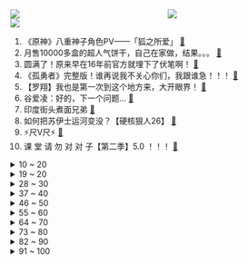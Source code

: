 <div >
	<a style="float:left;width:55%;" href = "https://github.com/anuraghazra/github-readme-stats">
	 <img src = "https://github-readme-stats.vercel.app/api?username=iuuuuuaena&theme=buefy&show_icons=true"/>
	</a>
	<a  style="float:right;width:45%" href = "https://github.com/anuraghazra/github-readme-stats">
	 <img  src="https://github-readme-stats.vercel.app/api/top-langs/?username=anuraghazra&layout=compact"/>
	</a>
	</div>

[![](https://img.shields.io/badge/jxd-@jxdgogogo.xyz-yellowgreen.svg)](https://www.jxdgogogo.xyz)<br>
1. 《原神》八重神子角色PV——「狐之所爱」 [:link:](//www.bilibili.com/video/BV11b4y177H4) <br>
2. 月售10000多盒的超人气饼干，自己在家做，结果。。。 [:link:](//www.bilibili.com/video/BV1f34y1k7D5) <br>
3. 圆满了！原来早在16年前官方就埋下了伏笔啊！ [:link:](//www.bilibili.com/video/BV1GT4y1X7AA) <br>
4. 《孤勇者》完整版！谁再说我不关心你们，我跟谁急！！！ [:link:](//www.bilibili.com/video/BV1Mq4y187tw) <br>
5. 【罗翔】我也是第一次到这个地方来，大开眼界！ [:link:](//www.bilibili.com/video/BV1Yi4y1f7ou) <br>
6. 谷爱凌：好的，下一个问题… [:link:](//www.bilibili.com/video/BV1pZ4y1R7qG) <br>
7. 印度街头煮面兄弟 [:link:](//www.bilibili.com/video/BV1u5411o7hx) <br>
8. 如何把苏伊士运河变没？【硬核狠人26】 [:link:](//www.bilibili.com/video/BV19F41177yJ) <br>
9. ⚡尺V尺⚡ [:link:](//www.bilibili.com/video/BV1pm4y1d7M5) <br>
10. 课 堂 请 勿 对 对 子【第二季】5.0 ！！！ [:link:](//www.bilibili.com/video/BV1JP4y1P76Q) <br>
<details>
<summary>10 ~ 20</summary>

11. 一只靠脚刹车的涡轮增鸭 [:link:](//www.bilibili.com/video/BV13R4y1L7Ch) <br>
12. 《关于男友来我家串门惨遭亲戚围观这件事》 [:link:](//www.bilibili.com/video/BV19F411778H) <br>
13. 看不起中国土狗？我笑了 [:link:](//www.bilibili.com/video/BV1Li4y1f74d) <br>
14. 美军：这样下去要输越南了 [:link:](//www.bilibili.com/video/BV1Kq4y187Kk) <br>
15. 这也能卖？！ [:link:](//www.bilibili.com/video/BV1XT4y1Q7cV) <br>
16. 赵鹏疯了，到处踢人 [:link:](//www.bilibili.com/video/BV1uT4y1X7ZS) <br>
17. 川普烤肉店重新开业！美国最大网红餐厅现在怎样了？ [:link:](//www.bilibili.com/video/BV1434y117aX) <br>
18. 很高兴认识你，我又给她唱了两首歌！【国际连线究极尬聊网恋篇 续】 [:link:](//www.bilibili.com/video/BV1Qa411y7bH) <br>
19. 俯卧撑，但监督者是AI。 [:link:](//www.bilibili.com/video/BV1sm4y1Z76x) <br>
</details>
<details>
<summary>19 ~ 20</summary>

20. 一口香哭的童年回忆！轰轰炸炸脆脆香香大鱿鱼~ [:link:](//www.bilibili.com/video/BV16a411y7Zd) <br>
21. 男子去亲戚家拜年，回家途中经过一条泥路，掏出手机拍出绝美大片 [:link:](//www.bilibili.com/video/BV1E5411o7PA) <br>
22. 有个洗脚妹问我：“是不是人与人之间没有互相看透 才产生了爱情？” [:link:](//www.bilibili.com/video/BV1Wi4y1f7yq) <br>
23. “对不起，我还是没能走出那个夏天。” [:link:](//www.bilibili.com/video/BV1Fq4y187Q4) <br>
24. 这就是格局！#羽生结弦 #冬奥会 [:link:](//www.bilibili.com/video/BV14L4y137qa) <br>
25. 豆腐雕刻“鱼跃” [:link:](//www.bilibili.com/video/BV1Cm4y1Z7LR) <br>
26. 当朋友不开心时，只有巨大麻薯蛋挞杯才能哄好，吸着吃比奶茶过瘾。 [:link:](//www.bilibili.com/video/BV1WR4y177Nd) <br>
27. 欢迎来到魔法世界～ [:link:](//www.bilibili.com/video/BV1kL4y1377Y) <br>
28. 世界上最幸运的冠军，靠运气一路进入决赛，又靠运气获得金牌！ [:link:](//www.bilibili.com/video/BV1ua411y7VP) <br>
</details>
<details>
<summary>28 ~ 30</summary>

29. 一个人，何止一个人！！！ [:link:](//www.bilibili.com/video/BV1LP4y1w7Wc) <br>
30. 《中 二 少 年 杀 鬼 记 ！》 [:link:](//www.bilibili.com/video/BV1vL4y1s7qY) <br>
31. 《 沙 雕 新 闻 大 赏 》 [:link:](//www.bilibili.com/video/BV1HY411L7DX) <br>
32. 说他傻吧就他会，说他聪明吧一个没吃着 [:link:](//www.bilibili.com/video/BV1JS4y1C7Qc) <br>
33. 无人机+迫击炮=？？？【迫击炮快乐阴人流#4】 [:link:](//www.bilibili.com/video/BV1QF41177bp) <br>
34. 情人节预演 [:link:](//www.bilibili.com/video/BV1Nq4y187Yv) <br>
35. 【原神】全网首发最齐全白嫖紫蓝绿三色经验书点位（全程剪辑无墨迹） [:link:](//www.bilibili.com/video/BV1su41197mF) <br>
36. 又一个受封建迷信荼毒的 [:link:](//www.bilibili.com/video/BV13R4y1L7Xa) <br>
37. 你爸过年回家在饭桌上干的那些事 [:link:](//www.bilibili.com/video/BV1Mi4y1f7CR) <br>
</details>
<details>
<summary>37 ~ 40</summary>

38. 水 星 迫 降 青 春 版 #2 ！！？ [:link:](//www.bilibili.com/video/BV1eu41197nJ) <br>
39. 当她拿出豆包的那一刻 我蚌埠住了 [:link:](//www.bilibili.com/video/BV1ET4y1X7PR) <br>
40. 不轻易去评判 特别是在不知情的时候 [:link:](//www.bilibili.com/video/BV1nZ4y1R7bc) <br>
41. 这些年被学生惯坏的老师 [:link:](//www.bilibili.com/video/BV1r3411j7Wi) <br>
42. 评分5.6！历史新低令人窒息！诚实吐槽柯南M24绯色的子弹 [:link:](//www.bilibili.com/video/BV1G5411o7HX) <br>
43. 普京和马克龙隔超长桌会谈 画面被网友各种玩坏 [:link:](//www.bilibili.com/video/BV15Y411L7tr) <br>
44. 世界并不完美，我们还有彼此 - 斑鸠 Alec Benjamin 现场剪辑版《If We Have Each Other》【中英双字】 [:link:](//www.bilibili.com/video/BV12Z4y1Z7na) <br>
45. 羽生结弦是不是有那个社交牛逼症 [:link:](//www.bilibili.com/video/BV1344y1H7bg) <br>
46. 别人的18岁vs你的18岁… [:link:](//www.bilibili.com/video/BV1cr4y1a7dp) <br>
</details>
<details>
<summary>46 ~ 50</summary>

47. 【原神】好家伙！就你小子一天天这么二创是吧？？ [:link:](//www.bilibili.com/video/BV1RR4y157Lu) <br>
48. 帅小伙因黄油快过期，被迫做一期惠灵顿牛排，吃一口眼泪都掉了下来 [:link:](//www.bilibili.com/video/BV1aZ4y1o7mZ) <br>
49. 在半睡半醒的冬日里给你暖意，踏雪前行，付出总会有所收获~感谢三连~ [:link:](//www.bilibili.com/video/BV1PY411L71U) <br>
50. 一张嘴就知道，确实是文化人 [:link:](//www.bilibili.com/video/BV1Ni4y1f7Sv) <br>
51. 大家好！我是佐藤健，我来B站啦！ [:link:](//www.bilibili.com/video/BV11b4y177DE) <br>
52. 原初修真伏羲生存 EP1 开局竟出一把神弓 [:link:](//www.bilibili.com/video/BV1Ua411y7De) <br>
53. “别开枪，我投降惹 ! ” [:link:](//www.bilibili.com/video/BV1TT4y1X73U) <br>
54. 猫咪:能带我回家吗。 [:link:](//www.bilibili.com/video/BV1xu411976Z) <br>
55. 【野生人类图鉴】我的冤种朋友你还好吗？【妈见打】 [:link:](//www.bilibili.com/video/BV1Ja411y7fX) <br>
</details>
<details>
<summary>55 ~ 60</summary>

56. 【不止游戏】AK-47究竟有多经典？ [:link:](//www.bilibili.com/video/BV1nS4y1G7DW) <br>
57. 悄悄给爸妈转钱，看看他们各自的反应 [:link:](//www.bilibili.com/video/BV1du41197At) <br>
58. 人生第一次吃皇帝蟹！一口气就买了俩 [:link:](//www.bilibili.com/video/BV1MR4y1L7RT) <br>
59. 《本视频纯属虚构，如有雷同，那可太好了》 [:link:](//www.bilibili.com/video/BV1BS4y1G7SH) <br>
60. 艾伦·耶志毅发动地鸣前怒批调查兵团 [:link:](//www.bilibili.com/video/BV1vr4y1h7d1) <br>
61. 一墩难求，那就用沙子堆一个吧 [:link:](//www.bilibili.com/video/BV1kY411L7Kw) <br>
62. 绑架代替购买没节操 [:link:](//www.bilibili.com/video/BV1j5411o7kL) <br>
63. 武大靖给王濛刷火箭，却“惨遭”王濛踢出直播间 [:link:](//www.bilibili.com/video/BV1834y117o3) <br>
64. 【时代少年团】TNT纪录片《光环中的少年——“辞旧”》预告片 [:link:](//www.bilibili.com/video/BV1C3411j7nC) <br>
</details>
<details>
<summary>64 ~ 70</summary>

65. 后来，国产剧中再也看不到这样穿着打扮的女主了！ [:link:](//www.bilibili.com/video/BV1S44y1H71t) <br>
66. 物 归 原 主 [:link:](//www.bilibili.com/video/BV15q4y187zX) <br>
67. 【全网唯一】真·单人7-18 终结时代 [:link:](//www.bilibili.com/video/BV1Su41197Ay) <br>
68. 吃瓜皇子2：哥哥们夺嫡，其他弟弟在干嘛？【雍正王朝】 [:link:](//www.bilibili.com/video/BV1vb4y177NX) <br>
69. 机长：要系好安全带哦 ~ [:link:](//www.bilibili.com/video/BV1da411y79q) <br>
70. 试吃深海大猛货，龙宫使者，你们猜会翻车吗？ [:link:](//www.bilibili.com/video/BV15341177PE) <br>
71. 黑皮＋甜妹？涂上最黑粉底假装去美黑，爸妈回家看傻了…… [:link:](//www.bilibili.com/video/BV1SL4y1s7Ch) <br>
72. 跟我铠子拼你有这个实力吗！！？ [:link:](//www.bilibili.com/video/BV1K5411o7mA) <br>
73. “动物治愈你的坏心情！” [:link:](//www.bilibili.com/video/BV135411o7Zz) <br>
</details>
<details>
<summary>73 ~ 80</summary>

74. 集源江湖菜  厨子探店¥163 [:link:](//www.bilibili.com/video/BV1bY411L73p) <br>
75. 为什么都在期待2026年意大利冬奥会！而韩国却害怕 [:link:](//www.bilibili.com/video/BV1ZT4y1Q7EV) <br>
76. 当主办方放错了国歌，于是某些血脉就觉醒了！！！ [:link:](//www.bilibili.com/video/BV1ba411y7kW) <br>
77. 冬奥会上的DJ能处，有歌真敢放，怕不是六公主派来的吧 [:link:](//www.bilibili.com/video/BV145411o7Gq) <br>
78. 卧槽卧槽！！我不信有对手顶得住他这一套！ [:link:](//www.bilibili.com/video/BV1bu41197m2) <br>
79. 大圣取经是被洗脑了？黑神话前世《斗战神》讲了个什么故事？猴哥背后隐藏惊人内幕！01 [:link:](//www.bilibili.com/video/BV1Yb4y1j76a) <br>
80. 这部国漫放现在就是降维打击 [:link:](//www.bilibili.com/video/BV1Mq4y187gt) <br>
81. 学校里挂的横幅差点把人笑死 [:link:](//www.bilibili.com/video/BV135411f73U) <br>
82. 结婚前你必查的6件事，要不然呀，你以为的灵魂伴侣 很可能是个隐藏的大BOSS [:link:](//www.bilibili.com/video/BV1zR4y1j7US) <br>
</details>
<details>
<summary>82 ~ 90</summary>

83. 毛子的下车方式 [:link:](//www.bilibili.com/video/BV1ea411y7a7) <br>
84. 他要是懂汉语，就会知道央视对他的赞美有多诗情画意了！ [:link:](//www.bilibili.com/video/BV1xa411y7wc) <br>
85. 当你的游戏由「运气」来掌握？！ [:link:](//www.bilibili.com/video/BV1Hm4y1d7jp) <br>
86. 内容看完极度舒适（六） [:link:](//www.bilibili.com/video/BV1W34y117QG) <br>
87. 今年最心疼的一顿饭！上海人均价最高的店，买单差点把我送走！ [:link:](//www.bilibili.com/video/BV1Ci4y1f7W5) <br>
88. 揭秘诈骗式手机回收，UP亲测8799的iPhone13ProMax差点没了！ [:link:](//www.bilibili.com/video/BV1J5411o7no) <br>
89. 人没钱不如鬼，汤没盐不如水！！！！ [:link:](//www.bilibili.com/video/BV1CS4y1G78L) <br>
90. 当你成为「wifi路由器」？！ [:link:](//www.bilibili.com/video/BV1jF411n7zN) <br>
91. 玉米加农炮机甲？！僵王都能秒杀？？ [:link:](//www.bilibili.com/video/BV16Y411L72G) <br>
</details>
<details>
<summary>91 ~ 100</summary>

92. 北美最危险国家随机探店！！摇到哪就吃到哪，居然这么离谱？ [:link:](//www.bilibili.com/video/BV165411o7ki) <br>
93. ⚡ 2.5 玩 家 现 状 ⚡ [:link:](//www.bilibili.com/video/BV14R4y177np) <br>
94. 《理发店的日常》之《我和徒弟的相爱相杀》 [:link:](//www.bilibili.com/video/BV14L4y137HU) <br>
95. 摆烂级新手号玩后感...原神新手体验不该只是新手的事儿！ [:link:](//www.bilibili.com/video/BV1su41197xf) <br>
96. 我们的“双休”到底被谁偷走了？！ [:link:](//www.bilibili.com/video/BV1RR4y157HU) <br>
97. 看看是不是你 [:link:](//www.bilibili.com/video/BV1QP4y1c7id) <br>
98. 【原神】收藏！白嫖原石！是真能藏啊，全部邀约的隐藏成就 [:link:](//www.bilibili.com/video/BV1Y44y1H7LA) <br>
99. 本以为是段子，没想到却是考试题！ [:link:](//www.bilibili.com/video/BV17T4y1X7BZ) <br>
100. 猪猪坐飞机... [:link:](//www.bilibili.com/video/BV1344y1H7zE) <br>
</details>
